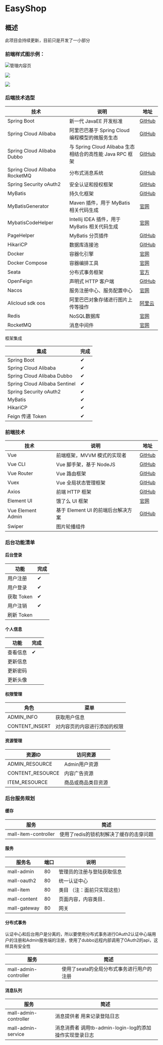 # EasyShop

## 概述

此项目会持续更新，目前只是开发了一小部分

### 前端样式图示例：

![管理内容页](https://lustre123-myshop.oss-cn-beijing.aliyuncs.com/1.png)

![](https://lustre123-myshop.oss-cn-beijing.aliyuncs.com/2.png)

![](https://lustre123-myshop.oss-cn-beijing.aliyuncs.com/3.png)

### 后端技术选型

| 技术                          | 说明                                                     | 地址                                                         |
| ----------------------------- | -------------------------------------------------------- | ------------------------------------------------------------ |
| Spring Boot                   | 新一代 JavaEE 开发标准                                   | [GitHub](https://github.com/spring-projects/spring-boot)     |
| Spring Cloud Alibaba          | 阿里巴巴基于 Spring Cloud 编程模型的微服务生态           | [GitHub](https://github.com/alibaba/spring-cloud-alibaba)    |
| Spring Cloud Alibaba Dubbo    | 与 Spring Cloud Alibaba 生态相结合的高性能 Java RPC 框架 | [GitHub](https://github.com/apache/dubbo)                    |
| Spring Cloud Alibaba RocketMQ | 分布式消息系统                                           | [GitHub](https://github.com/alibaba/spring-cloud-alibaba/blob/master/spring-cloud-alibaba-examples/rocketmq-example/readme.md) |
| Spring Security oAuth2        | 安全认证和授权框架                                       | [GitHub](https://github.com/spring-projects/spring-security-oauth) |
| MyBatis                       | 持久化框架                                               | [GitHub](https://github.com/abel533/Mapper)                  |
| MyBatisGenerator              | Maven 插件，用于 MyBatis 相关代码生成                    | [官网](http://www.mybatis.org/generator/)                    |
| MybatisCodeHelper             | Intellij IDEA 插件，用于 MyBatis 相关代码生成            | [官网](https://plugins.jetbrains.com/plugin/9837-mybatiscodehelperpro) |
| PageHelper                    | MyBatis 分页插件                                         | [GitHub](https://github.com/pagehelper/Mybatis-PageHelper)   |
| HikariCP                      | 数据库连接池                                             | [GitHub](https://github.com/brettwooldridge/HikariCP)        |
| Docker                        | 容器化引擎                                               | [官网](https://www.docker.com/)                              |
| Docker Compose                | 容器编排工具                                             | [官网](https://docs.docker.com/compose/)                     |
| Seata                         | 分布式事务框架                                           | [官方](<https://seata.io/zh-cn/index.html>)                  |
| OpenFeign                     | 声明式 HTTP 客户端                                       | [GitHub](https://github.com/OpenFeign/feign)                 |
| Nacos                         | 服务注册中心、服务配置中心                               | [官网](http://dubbo.apache.org/zh-cn/docs/user/references/registry/nacos.html) |
| Alicloud sdk oos              | 阿里巴巴对象存储进行图片上传等操作                       | [阿里云](https://www.aliyun.com/)                            |
| Redis                         | NoSQL数据库                                              | [官网](https://redis.io/)                                    |
| RocketMQ                      | 消息中间件                                               | [官网](http://rocketmq.apache.org/)                          |

框架集成

| 集成                          | 完成 |
| ----------------------------- | ---- |
| Spring Boot                   | ✔    |
| Spring Cloud Alibaba          | ✔    |
| Spring Cloud Alibaba Dubbo    | ✔    |
| Spring Cloud Alibaba Sentinel | ✔    |
| Spring Security oAuth2        | ✔    |
| MyBatis                       | ✔    |
| HikariCP                      | ✔    |
| Feign 传递 Token              | ✔    |

### 前端技术

| 技术              | 说明                               | 地址                                                      |
| ----------------- | ---------------------------------- | --------------------------------------------------------- |
| Vue               | 前端框架，MVVM 模式的实现者        | [GitHub](https://github.com/vuejs/vue)                    |
| Vue CLI           | Vue 脚手架，基于 NodeJS            | [GitHub](https://github.com/vuejs/vue-cli)                |
| Vue Router        | Vue 路由框架                       | [GitHub](https://github.com/vuejs/vue-router)             |
| Vuex              | Vue 全局状态管理框架               | [GitHub](https://github.com/vuejs/vuex)                   |
| Axios             | 前端 HTTP 框架                     | [GitHub](https://github.com/axios/axios)                  |
| Element UI        | 饿了么 UI 框架                     | [官网](https://element.eleme.cn)                          |
| Vue Element Admin | 基于 Element UI 的前端后台解决方案 | [GitHub](https://github.com/PanJiaChen/vue-element-admin) |
| Swiper            | 图片轮播组件                       |                                                           |

### 后台功能清单

#### 后台登录

| 功能       | 完成 |
| ---------- | ---- |
| 用户注册   | ✔    |
| 用户登录   | ✔    |
| 获取 Token | ✔    |
| 用户注销   | ✔    |
| 刷新 Token |      |

#### 个人信息

| 功能     | 完成 |
| -------- | ---- |
| 查看信息 | ✔    |
| 更新信息 |      |
| 更新密码 |      |
| 更新头像 |      |

#### 权限管理

| 角色           | 菜单                         |
| -------------- | ---------------------------- |
| ADMIN_INFO     | 获取用户信息                 |
| CONTENT_INSERT | 对内容页的内容进行添加的权限 |

#### 资源管理

| 资源ID           | 访问资源           |
| ---------------- | ------------------ |
| ADMIN_RESOURCE   | Admin用户资源      |
| CONTENT_RESOURCE | 内容广告资源       |
| ITEM_RESOURCE    | 商品或商品类目资源 |

### 后台服务规划

#### 缓存

| 服务                 | 简述                                    |
| -------------------- | --------------------------------------- |
| mall-item-controller | 使用了redis的锁机制解决了缓存的击穿问题 |

#### 服务

| 服务名       | 端口 | 说明                        |
| ------------ | ---- | --------------------------- |
| mall-admin   | 80   | 管理员的注册与登陆获取信息  |
| mall-oauth2  | 80   | 统一认证中心                |
| mall-item    | 80   | 类目 （注：面前只实现这些） |
| mall-content | 80   | 页面内容，内容类目..        |
| mall-gateway | 80   | 网关                        |

#### 分布式事务

认证中心和后台用户是分离的，所以要使用分布式事务进行OAuth2认证中心端用户的注册和Admin服务端的注册，使用了dubbo远程内部调用了OAuth2的api，这样具有安全性

| 服务                  | 简述                                      |
| --------------------- | ----------------------------------------- |
| mall-admin-controller | 使用了seata的全局分布式事务进行用户的注册 |

#### 消息队列

| 服务                  | 简述                                                    |
| --------------------- | ------------------------------------------------------- |
| mall-admin-controller | 消息提供者 用来记录登陆日志                             |
| mall-admin-service    | 消息消费者 调用tb-admin-login-log的添加操作实现登录日志 |

